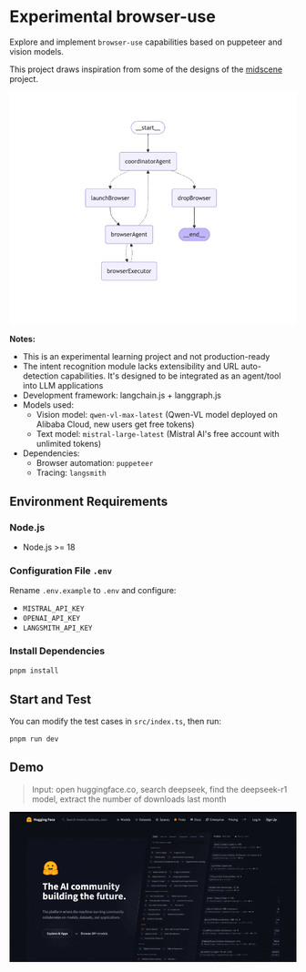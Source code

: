 # Experimental browser-use 

Explore and implement `browser-use` capabilities based on puppeteer and vision models.

This project draws inspiration from some of the designs of the [midscene](https://github.com/web-infra-dev/midscene) project.

<div align="center">
  <img src="./browser-use-screen.png" width="600" >
</div>

**Notes:**
- This is an experimental learning project and not production-ready
- The intent recognition module lacks extensibility and URL auto-detection capabilities. It's designed to be integrated as an agent/tool into LLM applications
- Development framework: langchain.js + langgraph.js
- Models used:
  - Vision model: `qwen-vl-max-latest` (Qwen-VL model deployed on Alibaba Cloud, new users get free tokens)
  - Text model: `mistral-large-latest` (Mistral AI's free account with unlimited tokens)
- Dependencies:
  - Browser automation: `puppeteer`
  - Tracing: `langsmith`

## Environment Requirements

### Node.js
- Node.js >= 18

### Configuration File `.env`
Rename `.env.example` to `.env` and configure:
- `MISTRAL_API_KEY`
- `OPENAI_API_KEY` 
- `LANGSMITH_API_KEY`

### Install Dependencies

```bash
pnpm install
```

## Start and Test
You can modify the test cases in `src/index.ts`, then run:
```bash
pnpm run dev
```
## Demo

> Input: open huggingface.co, search deepseek, find the deepseek-r1 model, extract the number of downloads last month

![demo](./demo.gif)